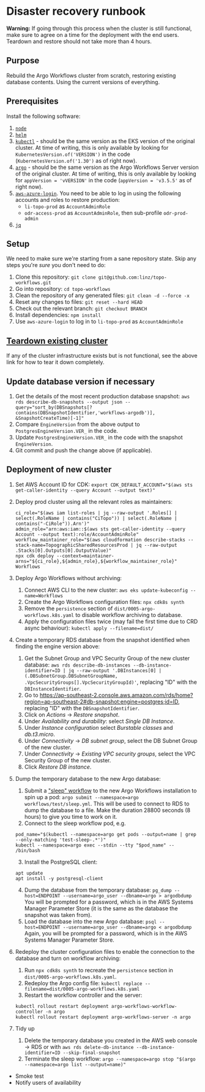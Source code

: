 # Disaster recovery runbook

**Warning:** If going through this process when the cluster is still functional, make sure to agree on a time for the deployment with the end users. Teardown and restore should not take more than 4 hours.

## Purpose

Rebuild the Argo Workflows cluster from scratch, restoring existing database contents. Using the current versions of everything.

## Prerequisites

Install the following software:

1. [`node`](https://nodejs.org/)
2. [`helm`](https://helm.sh/docs/intro/install/)
3. [`kubectl`](https://kubernetes.io/docs/tasks/tools/install-kubectl-linux/) - should be the same version as the EKS version of the original cluster. At time of writing, this is only available by looking for `KubernetesVersion.of('VERSION')` in the code (`KubernetesVersion.of('1.30')` as of right now).
4. [`argo`](https://github.com/argoproj/argo-workflows/releases/) - should be the same version as the Argo Workflows Server version of the original cluster. At time of writing, this is only available by looking for `appVersion = 'vVERSION'` in the code (`appVersion = 'v3.5.5'` as of right now).
5. [`aws-azure-login`](https://toitutewhenua.atlassian.net/wiki/spaces/GEOD/pages/86418747/Login+to+AWS+Service+Accounts+via+Azure+in+Command+Line). You need to be able to log in using the following accounts and roles to restore production:
   - `li-topo-prod` as `AccountAdminRole`
   - `odr-access-prod` as `AccountAdminRole`, then sub-profile `odr-prod-admin`
6. [`jq`](https://jqlang.github.io/jq/)

## Setup

We need to make sure we're starting from a sane repository state. Skip any steps you're _sure_ you don't need to do:

1. Clone this repository: `git clone git@github.com:linz/topo-workflows.git`
2. Go into repository: `cd topo-workflows`
3. Clean the repository of any generated files: `git clean -d --force -x`
4. Reset any changes to files: `git reset --hard HEAD`
5. Check out the relevant branch: `git checkout BRANCH`
6. Install dependencies: `npm install`
7. Use `aws-azure-login` to log in to `li-topo-prod` as `AccountAdminRole`

## [Teardown existing cluster](docs/infrastructure/destroy.md)

If any of the cluster infrastructure exists but is not functional, see the above link for how to tear it down completely.

## Update database version if necessary

1. Get the details of the most recent production database snapshot: `aws rds describe-db-snapshots --output json --query="sort_by(DBSnapshots[?contains(DBSnapshotIdentifier,'workflows-argodb')], &SnapshotCreateTime)[-1]"`
2. Compare `EngineVersion` from the above output to `PostgresEngineVersion.VER_` in the code.
3. Update `PostgresEngineVersion.VER_` in the code with the snapshot `EngineVersion`.
4. Git commit and push the change above (if applicable).

## Deployment of new cluster

1. Set AWS Account ID for CDK: `export CDK_DEFAULT_ACCOUNT="$(aws sts get-caller-identity --query Account --output text)"`
2. Deploy prod cluster using all the relevant roles as maintainers:

   ```
   ci_role="$(aws iam list-roles | jq --raw-output '.Roles[] | select(.RoleName | contains("CiTopo")) | select(.RoleName | contains("-CiRole")).Arn')"
   admin_role="arn:aws:iam::$(aws sts get-caller-identity --query Account --output text):role/AccountAdminRole"
   workflow_maintainer_role="$(aws cloudformation describe-stacks --stack-name=TopographicSharedResourcesProd | jq --raw-output .Stacks[0].Outputs[0].OutputValue)"
   npx cdk deploy --context=maintainer-arns="${ci_role},${admin_role},${workflow_maintainer_role}" Workflows
   ```
3. Deploy Argo Workflows without archiving:
   1. Connect AWS CLI to the new cluster: `aws eks update-kubeconfig --name=Workflows`
   2. Create the Argo Workflows configuration files: `npx cdk8s synth`
   3. Remove the `persistence` section of `dist/0005-argo-workflows.k8s.yaml` to disable workflow archiving to database.
   4. Apply the configuration files twice (may fail the first time due to CRD async behaviour): `kubectl apply --filename=dist/`
4. Create a temporary RDS database from the snapshot identified when finding the engine version above:
   1. Get the Subnet Group and VPC Security Group of the new cluster database: `aws rds describe-db-instances --db-instance-identifier=ID | jq --raw-output '.DBInstances[0] | (.DBSubnetGroup.DBSubnetGroupName, .VpcSecurityGroups[].VpcSecurityGroupId)'`, replacing "ID" with the `DBInstanceIdentifier`.
   2. Go to https://ap-southeast-2.console.aws.amazon.com/rds/home?region=ap-southeast-2#db-snapshot:engine=postgres;id=ID, replacing "ID" with the `DBSnapshotIdentifier`.
   3. Click on _Actions_ → _Restore snapshot_.
   4. Under _Availability and durability_: select _Single DB Instance_.
   5. Under _Instance configuration_ select _Burstable classes_ and _db.t3.micro_.
   6. Under _Connectivity_ → _DB subnet group_, select the DB Subnet Group of the new cluster.
   7. Under _Connectivity_ → _Existing VPC security groups_, select the VPC Security Group of the new cluster.
   8. Click _Restore DB instance_.
5. Dump the temporary database to the new Argo database:
   1. Submit a ["sleep" workflow](workflows/test/sleep.yml) to the new Argo Workflows installation to spin up a pod:
   `argo submit --namespace=argo workflows/test/sleep.yml`. This will be used to connect to RDS to dump the database to a file. Make the duration 28800 seconds (8 hours) to give you time to work on it.
   2. Connect to the sleep workflow pod, e.g.
   ```
   pod_name="$(kubectl --namespace=argo get pods --output=name | grep --only-matching 'test-sleep-.*')"
   kubectl --namespace=argo exec --stdin --tty "$pod_name" -- /bin/bash
   ```
   3. Install the PostgreSQL client:
   ```
   apt update
   apt install -y postgresql-client
   ```
   4. Dump the database from the temporary database:
   `pg_dump --host=ENDPOINT --username=argo_user --dbname=argo > argodbdump`
   You will be prompted for a password, which is in the AWS Systems Manager Parameter Store (it is the same as the database the snapshot was taken from).
   5. Load the database into the new Argo database:
   `psql --host=ENDPOINT --username=argo_user --dbname=argo < argodbdump`
   Again, you will be prompted for a password, which is in the AWS Systems Manager Parameter Store.
6. Redeploy the cluster configuration files to enable the connection to the database and turn on workflow archiving:
   1. Run `npx cdk8s synth` to recreate the `persistence` section in `dist/0005-argo-workflows.k8s.yaml`.
   2. Redeploy the Argo config file: `kubectl replace --filename=dist/0005-argo-workflows.k8s.yaml`
   3. Restart the workflow controller and the server:
   ```
   kubectl rollout restart deployment argo-workflows-workflow-controller -n argo
   kubectl rollout restart deployment argo-workflows-server -n argo
   ```
7. Tidy up
   1. Delete the temporary database you created in the AWS web console -> RDS or with `aws rds delete-db-instance --db-instance-identifier=ID --skip-final-snapshot`
   2. Terminate the sleep workflow: `argo --namespace=argo stop "$(argo --namespace=argo list --output=name)"`


- Smoke test
- Notify users of availability

